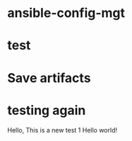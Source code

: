 # ansible-config-mgt

# test
# Save artifacts
# testing again

Hello, This is a new test 1
Hello world!

